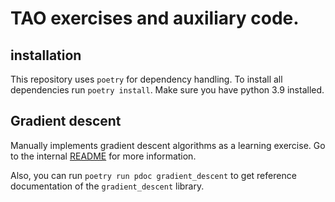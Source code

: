 # TAO exercises and auxiliary code.

## installation

This repository uses `poetry` for dependency handling. To install all dependencies run `poetry install`. Make sure you have python 3.9 installed.

## Gradient descent

Manually implements gradient descent algorithms as a learning exercise. Go to the internal [README](/gradient_descent/README.md) for more information.

Also, you can run `poetry run pdoc gradient_descent` to get reference documentation of the `gradient_descent` library.
